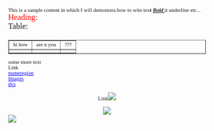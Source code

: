 <!DOCTYPE HTML PUBLIC "-//W3C//DTD HTML 4.0//EN" "http://www.w3.org/TR/REC-html40/strict.dtd">
<html><head><meta name="qrichtext" content="1" /><meta http-equiv="Content-Type" content="text/html; charset=UTF-8" /></head><body style=" font-family:'MS Shell Dlg 2'; font-size:8.25pt; font-weight:400; font-style:normal;">
<p align="justify" style=" margin-top:0px; margin-bottom:0px; margin-left:0px; margin-right:0px; -qt-block-indent:0; text-indent:0px;"><span style=" font-size:8pt;">This is a sample content in which I will demonstra how to wite tex</span><span style=" font-size:8pt; font-weight:600;">t </span><span style=" font-size:8pt; font-weight:600; font-style:italic; text-decoration: underline;">Bold </span><span style=" font-size:8pt; font-weight:600;"> </span><span style=" font-size:8pt;">it underline etc...</span></p>
<p align="justify" style=" margin-top:0px; margin-bottom:0px; margin-left:0px; margin-right:0px; -qt-block-indent:0; text-indent:0px;"><span style=" font-size:12pt; color:#ff0000;">Heading:</span></p>
<p align="justify" style=" margin-top:0px; margin-bottom:0px; margin-left:0px; margin-right:0px; -qt-block-indent:0; text-indent:0px;"><span style=" font-size:12pt;">Table:</span></p>
<p align="justify" style="-qt-paragraph-type:empty; margin-top:0px; margin-bottom:0px; margin-left:0px; margin-right:0px; -qt-block-indent:0; text-indent:0px; font-size:12pt;"><br /></p>
<table border="1" style=" margin-top:0px; margin-bottom:0px; margin-left:0px; margin-right:0px;" cellspacing="2" cellpadding="0">
<tr>
<td>
<p align="justify" style=" margin-top:0px; margin-bottom:0px; margin-left:0px; margin-right:0px; -qt-block-indent:0; text-indent:0px;"><span style=" font-size:8pt;">hi  how</span></p></td>
<td>
<p align="justify" style=" margin-top:0px; margin-bottom:0px; margin-left:0px; margin-right:0px; -qt-block-indent:0; text-indent:0px;"><span style=" font-size:8pt;">are n you</span></p></td>
<td>
<p align="justify" style=" margin-top:0px; margin-bottom:0px; margin-left:0px; margin-right:0px; -qt-block-indent:0; text-indent:0px;"><span style=" font-size:8pt;">???</span></p></td></tr>
<tr>
<td></td>
<td></td>
<td></td></tr></table>
<p align="justify" style="-qt-paragraph-type:empty; margin-top:0px; margin-bottom:0px; margin-left:0px; margin-right:0px; -qt-block-indent:0; text-indent:0px; font-size:8pt;"><br /></p>
<p align="justify" style=" margin-top:0px; margin-bottom:0px; margin-left:0px; margin-right:0px; -qt-block-indent:0; text-indent:0px;"><span style=" font-size:8pt;">some more text</span></p>
<p align="justify" style=" margin-top:0px; margin-bottom:0px; margin-left:0px; margin-right:0px; -qt-block-indent:0; text-indent:0px;"><span style=" font-size:8pt;">Link</span></p>
<p align="justify" style=" margin-top:0px; margin-bottom:0px; margin-left:0px; margin-right:0px; -qt-block-indent:0; text-indent:0px;"><a href="https:/www.numeregion.com"><span style=" font-size:8pt; text-decoration: underline; color:#0000ff;">numeregion</span></a></p>
<p align="justify" style=" margin-top:0px; margin-bottom:0px; margin-left:0px; margin-right:0px; -qt-block-indent:0; text-indent:0px;"><a href="https:/www.numeregion.com"><span style=" font-size:8pt; text-decoration: underline; color:#0000ff;">Images</span></a></p>
<p align="justify" style=" margin-top:0px; margin-bottom:0px; margin-left:0px; margin-right:0px; -qt-block-indent:0; text-indent:0px;"><a href="https:/www.numeregion.com"><span style=" font-size:8pt; text-decoration: underline; color:#0000ff;">dvs</span></a></p>
<p align="justify" style="-qt-paragraph-type:empty; margin-top:0px; margin-bottom:0px; margin-left:0px; margin-right:0px; -qt-block-indent:0; text-indent:0px; font-size:8pt; color:#0000ff;"><br /></p>
<p align="center" style=" margin-top:0px; margin-bottom:0px; margin-left:0px; margin-right:0px; -qt-block-indent:0; text-indent:0px;"><span style=" font-size:8pt;">Link</span><img src="/README_files/image001.png" /></p>
<p align="justify" style="-qt-paragraph-type:empty; margin-top:0px; margin-bottom:0px; margin-left:0px; margin-right:0px; -qt-block-indent:0; text-indent:0px; font-size:8pt;"><br /></p>
<p align="center" style=" margin-top:0px; margin-bottom:0px; margin-left:0px; margin-right:0px; -qt-block-indent:0; text-indent:0px;"><img src="/README_files/image001.png" /></p>
<p align="justify" style=" margin-top:0px; margin-bottom:0px; margin-left:0px; margin-right:0px; -qt-block-indent:0; text-indent:0px;"><span style=" font-size:8pt;"> </span></p>
<p align="justify" style=" margin-top:0px; margin-bottom:0px; margin-left:0px; margin-right:0px; -qt-block-indent:0; text-indent:0px;"><span style=" font-size:8pt;">                                 </span></p>
<p align="justify" style=" margin-top:0px; margin-bottom:0px; margin-left:0px; margin-right:0px; -qt-block-indent:0; text-indent:0px;"><span style=" font-size:8pt;">                                </span><img src="/README_files/video.png" /><span style=" font-size:8pt;">                                  </span></p></body></html>
